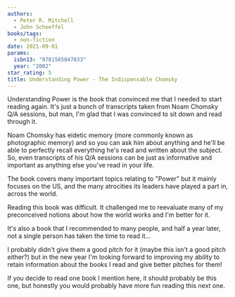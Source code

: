 ```yaml
---
authors:
  - Peter R. Mitchell
  - John Schoeffel
books/tags:
  - non-fiction
date: 2021-09-01
params:
  isbn13: "9781565847033"
  year: "2002"
star_rating: 5
title: Understanding Power - The Indispensable Chomsky
---
```


Understanding Power is the book that convinced me that I needed to start reading
again. It's just a bunch of transcripts taken from Noam Chomsky Q/A sessions,
but man, I'm glad that I was convinced to sit down and read through it.

<!--more-->

Noam Chomsky has eidetic memory (more commonly known as photographic memory) and
so you can ask him about anything and he'll be able to perfectly recall
everything he's read and written about the subject. So, even transcripts of his
Q/A sessions can be just as informative and important as anything else you've
read in your life.

The book covers many important topics relating to "Power" but it mainly focuses
on the US, and the many atrocities its leaders have played a part in, across the
world.

Reading this book was difficult. It challenged me to reevaluate many of my
preconceived notions about how the world works and I'm better for it.

It's also a book that I recommended to many people, and half a year later, not a
single person has taken the time to read it...

I probably didn't give them a good pitch for it (maybe this isn't a good pitch
either?) but in the new year I'm looking forward to improving my ability to
retain information about the books I read and give better pitches for them!

If you decide to read one book I mention here, it should probably be this one,
but honestly you would probably have more fun reading this next one.
